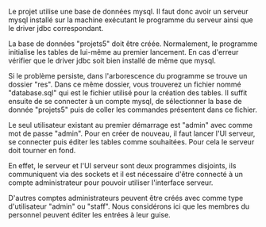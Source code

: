 Le projet utilise une base de données mysql.
Il faut donc avoir un serveur mysql installé 
sur la machine exécutant le programme du serveur
ainsi que le driver jdbc correspondant.

La base de données "projets5" doit être créée.
Normalement, le programme initialise les tables de lui-même au premier lancement.
En cas d'erreur vérifier que le driver jdbc soit bien installé de même que mysql.

Si le problème persiste, dans l'arborescence du programme se trouve un dossier "res".
Dans ce même dossier, vous trouverez un fichier nommé "database.sql" qui est le fichier
utilisé pour la création des tables.
Il suffit ensuite de se connecter à un compte mysql, de sélectionner la base de donnée "projets5"
puis de coller les commandes présentent dans ce fichier.

Le seul utilisateur existant au premier démarrage est "admin" avec comme mot de passe "admin".
Pour en créer de nouveau, il faut lancer l'UI serveur, se connecter puis éditer les tables comme souhaitées.
Pour cela le serveur doit tourner en fond.

En effet, le serveur et l'UI serveur sont deux programmes disjoints, 
ils communiquent via des sockets et il est nécessaire d'être connecté 
à un compte administrateur pour pouvoir utiliser l'interface serveur.

D'autres comptes administrateurs peuvent être créés avec comme type d'utilisateur "admin" ou "staff".
Nous considérons ici que les membres du personnel peuvent éditer les entrées à leur guise.
